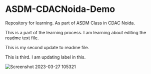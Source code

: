 # ASDM-CDACNoida-Demo
Repository for learning. As part of ASDM Class in CDAC Noida. 

This is a part of the learning process. I am learning about editing the readme text file. 

This is my second update to readme file.

This is third. I am updating label in this. 

![Screenshot 2023-03-27 105321](https://user-images.githubusercontent.com/60319549/227848066-5df2eaba-24ca-4e98-aade-620c54bc5863.png)
